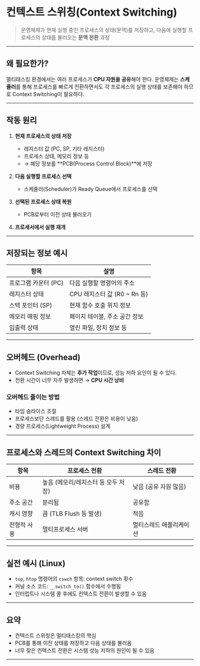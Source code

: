 # 컨텍스트 스위칭(Context Switching)

> 운영체제가 현재 실행 중인 프로세스의 상태(문맥)를 저장하고,
> 다음에 실행할 프로세스의 상태를 불러오는 **문맥 전환** 과정

---

## 왜 필요한가?

멀티태스킹 환경에서는 여러 프로세스가 **CPU 자원을 공유**해야 한다.
운영체제는 **스케줄러**를 통해 프로세스를 빠르게 전환하면서도
각 프로세스의 실행 상태를 보존해야 하므로 Context Switching이 필요하다.

---

## 작동 원리

1. **현재 프로세스의 상태 저장**
   - 레지스터 값 (PC, SP, 기타 레지스터)
   - 프로세스 상태, 메모리 정보 등
   - → 해당 정보를 **PCB(Process Control Block)**에 저장

2. **다음 실행할 프로세스 선택**
   - 스케줄러(Scheduler)가 Ready Queue에서 프로세스를 선택

3. **선택된 프로세스 상태 복원**
   - PCB로부터 이전 상태 불러오기

4. **프로세서에서 실행 재개**

---

## 저장되는 정보 예시

| 항목 | 설명 |
|------|------|
| 프로그램 카운터 (PC) | 다음 실행할 명령어의 주소 |
| 레지스터 상태 | CPU 레지스터 값 (R0 ~ Rn 등) |
| 스택 포인터 (SP) | 현재 함수 호출 위치 정보 |
| 메모리 매핑 정보 | 페이지 테이블, 주소 공간 정보 |
| 입출력 상태 | 열린 파일, 장치 정보 등 |

---

## 오버헤드 (Overhead)

- Context Switching 자체는 **추가 작업**이므로, 성능 저하 요인이 될 수 있다.
- 전환 시간이 너무 자주 발생하면 → **CPU 시간 낭비**

### 오버헤드 줄이는 방법

- 타임 슬라이스 조절
- 프로세스보단 스레드를 활용 (스레드 전환은 비용이 낮음)
- 경량 프로세스(Lightweight Process) 설계

---

## 프로세스와 스레드의 Context Switching 차이

| 항목 | 프로세스 전환 | 스레드 전환 |
|------|----------------|---------------|
| 비용 | 높음 (메모리/레지스터 등 모두 저장) | 낮음 (공유 자원 많음) |
| 주소 공간 | 분리됨 | 공유함 |
| 캐시 영향 | 큼 (TLB Flush 등 발생) | 적음 |
| 전형적 사용 | 멀티프로세스 서버 | 멀티스레드 애플리케이션 |

---

## 실전 예시 (Linux)

- `top`, `htop` 명령어의 `cswch` 항목: context switch 횟수
- 커널 소스 코드: `__switch_to()` 함수에서 수행됨
- 인터럽트나 시스템 콜 후에도 컨텍스트 전환이 발생할 수 있음

---

## 요약

- 컨텍스트 스위칭은 멀티태스킹의 핵심
- PCB를 통해 이전 상태를 저장하고 다음 상태를 불러옴
- 너무 잦은 컨텍스트 전환은 시스템 성능 저하의 원인이 될 수 있음

---
